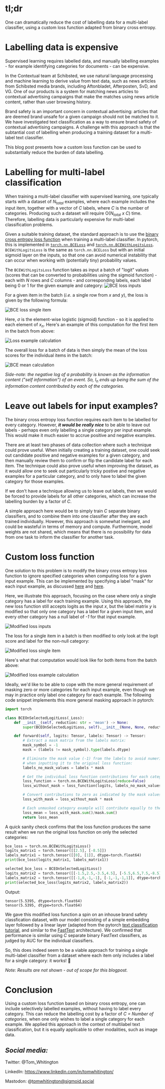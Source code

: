 <!-- 
.. title: More efficient labelling via a modified loss function
.. slug: multilabel-classification-modified-loss
.. date: 2023-02-03 11:22:00 UTC+01:00
.. tags: 
.. category: 
.. link: 
.. description: 
.. type: text
-->

# tl;dr
One can dramatically reduce the cost of labelling data for a multi-label classifier, using a custom loss function adapted from binary cross entropy.

# Labelling data is expensive
Supervised learning requires labelled data, and manually labelling examples - for example identifying categories for documents - can be expensive.

In the Contextual team at Schibsted, we use natural language processing and machine learning to derive value from text data, such as news articles from Schibsted media brands, including Aftonbladet, Afterposten, SvD, and VG. One of our products is a system for matching news articles to contextual advertising campaigns that make the matches using news article content, rather than user browsing history.

Brand safety is an important concern in contextual advertising: articles that are deemed brand unsafe for a given campaign should not be matched to it. We have investigated text classification as a way to ensure brand safety of contextual advertising campaigns. A challenge with this approach is that the subtantial cost of labelling when producing a training dataset for a multi-label text classifier.

This blog post presents how a custom loss function can be used to substantially reduce the burden of data labelling.
# Labelling for multi-label classification
When training a multi-label classifier with supervised learning, one typically starts with a dataset of _N<sub>total</sub>_ examples, where each example includes the input item, together with a vector of _C_ labels, where _C_ is the number of categories. Producing such a dataset will require O(_N<sub>total</sub> x C_) time. Therefore, labelling data is particularly expensive for multi-label classification problems.

Given a suitable training dataset, the standard approach is to use the [binary cross entropy loss function](https://towardsdatascience.com/cross-entropy-for-classification-d98e7f974451) when training a multi-label classifier. In pytorch, this is implemented in [`torch.nn.BCELoss`](https://pytorch.org/docs/stable/generated/torch.nn.BCELoss.html#torch.nn.BCELoss) and [`torch.nn.BCEWithLogitsLoss`](https://pytorch.org/docs/stable/generated/torch.nn.BCEWithLogitsLoss.html). `BCEWithLogitsLoss` is the same as `torch.nn.BCELoss` but with an initial sigmoid layer on the inputs, so that one can avoid numerical instability that can occur when working with (potentially tiny) probability values.

The `BCEWithLogitsLoss` function takes as input a batch of "logit" values (scores that can be converted to probabilities using the sigmoid function) - each with _N_ rows and _C_ columns - and corresponding labels, each label being 0 or 1 for the given example and category:
![BCE loss inputs](/images/loss_function/BCELossInputs.png)

For a given item in the batch (_i.e._ a single row from _x_ and _y_), the loss is given by the following formula:

![BCE loss single item](/images/loss_function/BCELossFormulaSingleItem.png)

Here, $\sigma$ is the element-wise logistic (sigmoid) function - so it is applied to each element of _x<sub>n</sub>_. Here's an example of this computation for the first item in the batch from above:

![Loss example calculation](/images/loss_function/LossExampleCalculation.png)

The overall loss for a batch of data is then simply the mean of the loss scores for the individual items in the batch:

![BCE mean calculation](/images/loss_function/LossMeanCalculation.png)

_Side-note: the negative log of a probability is known as the information content ("self information") of an event. So, l<sub>n</sub> ends up being the sum of the information content contributed by each of the categories._

# Leave out labels for input examples?
The binary cross entropy loss function requires each item to be labelled for every category. However, _**it would be really nice**_ to be able to leave out labels - perhaps even only labelling a single category per input example. This would make it much easier to accrue positive and negative examples.

There are at least two phases of data collection where such a technique could prove useful. When initially creating a training dataset, one could seek out candidate positive and negative examples for a given category, and then manually review them to confirm or flip the candidate label for each item. The technique could also prove useful when improving the dataset, as it would allow one to seek out particularly tricky postive and negative examples for a particular category, and to only have to label the given category for those examples.

If we don't have a technique allowing us to leave out labels, then we would be forced to provide labels for all other categories, which can increase the labelling burden by a factor of _C_.

A simple approach here would be to simply train _C_ separate binary classifiers, and to combine them into one classifier after they are each trained individually. However, this approach is somewhat inelegant, and could be wasteful in terms of memory and compute. Furthermore, model weights are not shared, which means that there is no possibility for data from one task to inform the classifier for another task.

# Custom loss function
One solution to this problem is to modify the binary cross entropy loss function to ignore specified categories when computing loss for a given input example. This can be implemented by specifying a label "mask" for each input example, as discussed [here](https://github.com/keras-team/keras/issues/3893) and [here](https://www.dlology.com/blog/how-to-multi-task-learning-with-missing-labels-in-keras/).

Here, we illustrate this approach, focusing on the case where only a single category has a label for each training example. Using this approach, the new loss function still accepts logits as the input _x_, but the label matrix _y_ is modified so that only one category has a label for a given input item, and every other category has a null label of _-1_ for that input example.

![Modified loss inputs](/images/loss_function/ModifiedLossInputs.png)

The loss for a single item in a batch is then modified to only look at the logit score and label for the non-null category:

![Modified loss single item](/images/loss_function/ModifiedLossFormulaSingleItem.png)

Here's what that computation would look like for both items from the batch above:

![Modified loss example calculation](/images/loss_function/ModifiedLossExampleCalculation.png)

Ideally, we'd like to be able to cope with the more general requirement of masking zero or more categories for each input example, even though we may in practice only label one category for each example. The following code snippet implements this more general masking approach in pytorch:

```python
import torch

class BCEOnSelectedLogitLoss(_Loss):
    def __init__(self, reduction: str = 'mean') -> None:
        super(BCEOnSelectedLogitLoss, self).__init__(None, None, reduction)

    def forward(self, logits: Tensor, labels: Tensor) -> Tensor:
        # Extract a mask matrix from the labels matrix:
        mask_symbol = -1
        mask = (labels != mask_symbol).type(labels.dtype)

        # Eliminate the mask value (-1) from the labels to avoid numerical problems
        # when inputting it to the original loss function:
        labels_no_mask_values = labels * mask

        # Get the individual loss function contributions for each category and example:
        loss_function = torch.nn.BCEWithLogitsLoss(reduce=False)
        loss_without_mask = loss_function(logits, labels_no_mask_values)

        # Convert contributions to zero as indicated by the mask values:
        loss_with_mask = loss_without_mask * mask

        # Each unmasked category example will contribute equally to the final loss:
        loss_mean = loss_with_mask.sum()/mask.sum()
        return loss_mean
```

A quick sanity check confirms that the loss function produces the same result when we run the original loss function on only the selected categories:

```python
bce_loss = torch.nn.BCEWithLogitsLoss()
logits_matrix1 = torch.tensor([[2.5], [-8.5]])
labels_matrix1 = torch.tensor([[0], [1]], dtype=torch.float64)
print(bce_loss(logits_matrix1, labels_matrix1))

selected_bce_loss = BCEOnSelectedLogitLoss()
logits_matrix2 = torch.tensor([[-1.5,2.5,-3.5,4.5], [-5.5,6.5,7.5,-8.5]])
labels_matrix2 = torch.tensor([[-1,0,-1,-1], [-1,-1,-1,1]], dtype=torch.float64)
print(selected_bce_loss(logits_matrix2, labels_matrix2))
```

Output:
```
tensor(5.5395, dtype=torch.float64)
tensor(5.5395, dtype=torch.float64)
```

We gave this modified loss function a spin on an inhouse brand safety classfication dataset, with our model consisting of a simple embedding layer followed by a linear layer (adapted from the pytorch [text classification tutorial](https://pytorch.org/tutorials/beginner/text_sentiment_ngrams_tutorial.html), and similar to the [FastText](https://fasttext.cc/docs/en/supervised-tutorial.html) architecture). We confirmed that performance is similar using _C_ separate binary FastText classifiers, as judged by AUC for the individual classifiers.

So, this does indeed seem to be a viable approach for training a single multi-label classifier from a dataset where each item only includes a label for a single category: it works! 🥳

_Note: Results are not shown - out of scope for this blogpost._

# Conclusion
Using a custom loss function based on binary cross entropy, one can include selectively labelled examples, without having to label every category. This can reduce the labelling cost by a factor of _C = Number of categories_, when one only wishes to label a single category for each example. We applied this approach in the context of multilabel text classification, but it is equally applicable to other modalities, such as image data.

## _Social media:_
Twitter: @Tom_Whitington

LinkedIn: https://www.linkedin.com/in/tomwhitington/

Mastodon: @tomwhitington@sigmoid.social
